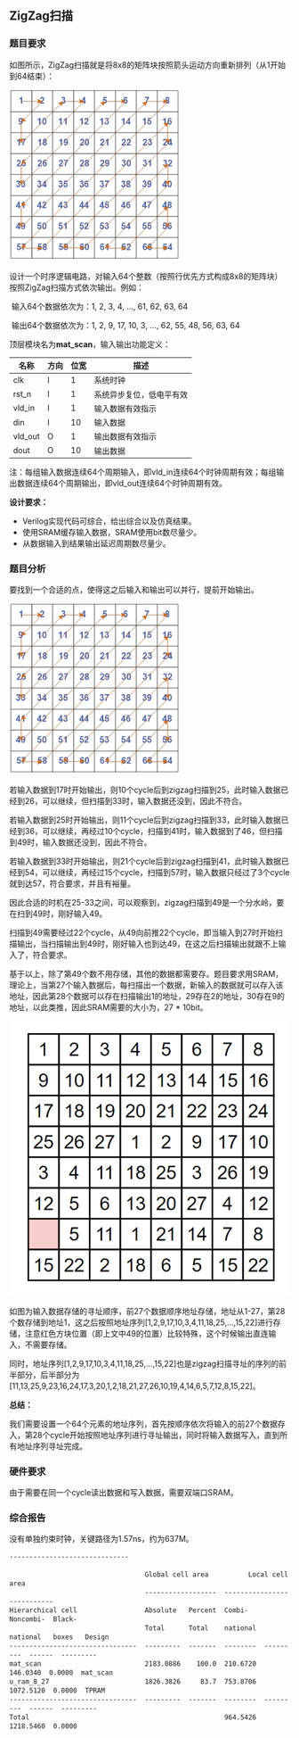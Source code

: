 ## ZigZag扫描

### 题目要求

如图所示，ZigZag扫描就是将8x8的矩阵块按照箭头运动方向重新排列（从1开始到64结束）：

![zigzag_flow](./doc/ZigZag_flow.png)

设计一个时序逻辑电路，对输入64个整数（按照行优先方式构成8x8的矩阵块）按照ZigZag扫描方式依次输出。例如：

​	输入64个数据依次为：1, 2, 3, 4, ..., 61, 62, 63, 64

​	输出64个数据依次为：1, 2, 9, 17, 10, 3, ..., 62, 55, 48, 56, 63, 64

顶层模块名为**mat_scan**，输入输出功能定义：

| **名称** | **方向** | **位宽** | **描述**                 |
| -------- | -------- | -------- | ------------------------ |
| clk      | I        | 1        | 系统时钟                 |
| rst_n    | I        | 1        | 系统异步复位，低电平有效 |
| vld_in   | I        | 1        | 输入数据有效指示         |
| din      | I        | 10       | 输入数据                 |
| vld_out  | O        | 1        | 输出数据有效指示         |
| dout     | O        | 10       | 输出数据                 |

注：每组输入数据连续64个周期输入，即vld_in连续64个时钟周期有效；每组输出数据连续64个周期输出，即vld_out连续64个时钟周期有效。

 

**设计要求：**

* Verilog实现代码可综合，给出综合以及仿真结果。
* 使用SRAM缓存输入数据，SRAM使用bit数尽量少。
* 从数据输入到结果输出延迟周期数尽量少。



### 题目分析

要找到一个合适的点，使得这之后输入和输出可以并行，提前开始输出。

![zigzag_flow](./doc/ZigZag_flow.png)

若输入数据到17时开始输出，则10个cycle后到zigzag扫描到25，此时输入数据已经到26，可以继续，但扫描到33时，输入数据还没到，因此不符合。

若输入数据到25时开始输出，则11个cycle后到zigzag扫描到33，此时输入数据已经到36，可以继续，再经过10个cycle，扫描到41时，输入数据到了46，但扫描到49时，输入数据还没到，因此不符合。

若输入数据到33时开始输出，则21个cycle后到zigzag扫描到41，此时输入数据已经到54，可以继续，再经过15个cycle，扫描到57时，输入数据只经过了3个cycle就到达57，符合要求，并且有裕量。

因此合适的时机在25-33之间，可以观察到，zigzag扫描到49是一个分水岭，要在扫到49时，刚好输入49。

扫描到49需要经过22个cycle，从49向前推22个cycle，即当输入到27时开始扫描输出，当扫描输出到49时，刚好输入也到达49，在这之后扫描输出就跟不上输入了，符合要求。

基于以上，除了第49个数不用存储，其他的数据都需要存。题目要求用SRAM，理论上，当第27个输入数据后，每扫描出一个数据，新输入的数据就可以存入该地址，因此第28个数据可以存在扫描输出1的地址，29存在2的地址，30存在9的地址，以此类推，因此SRAM需要的大小为，27 * 10bit。

![zigzag mem map](./doc/zigzag_mem_map.png)

如图为输入数据存储的寻址顺序，前27个数据顺序地址存储，地址从1-27，第28个数存储到地址1，这之后按照地址序列[1,2,9,17,10,3,4,11,18,25,...,15,22]进行存储，注意红色方块位置（即上文中49的位置）比较特殊，这个时候输出直连输入，不需要存储。

同时，地址序列[1,2,9,17,10,3,4,11,18,25,...,15,22]也是zigzag扫描寻址的序列的前半部分，后半部分为[11,13,25,9,23,16,24,17,3,20,1,2,18,21,27,26,10,19,4,14,6,5,7,12,8,15,22]。

**总结：**

我们需要设置一个64个元素的地址序列，首先按顺序依次将输入的前27个数据存入，第28个cycle开始按照地址序列进行寻址输出，同时将输入数据写入，直到所有地址序列寻址完成。

### 硬件要求

由于需要在同一个cycle读出数据和写入数据，需要双端口SRAM。

### 综合报告
没有单独约束时钟，关键路径为1.57ns，约为637M。
```
------------------------------

                                  Global cell area          Local cell area
                                  ------------------  --------------------------- 
Hierarchical cell                 Absolute   Percent  Combi-    Noncombi-  Black-
                                  Total      Total    national  national   boxes   Design
--------------------------------  ---------  -------  --------  ---------  ------  ---------
mat_scan                          2183.0886    100.0  210.6720   146.0340  0.0000  mat_scan
u_ram_8_27                        1826.3826     83.7  753.8706  1072.5120  0.0000  TPRAM
--------------------------------  ---------  -------  --------  ---------  ------  ---------
Total                                                 964.5426  1218.5460  0.0000
```
